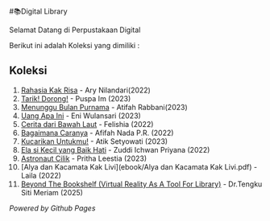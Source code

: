 #📚Digital Library

Selamat Datang di Perpustakaan Digital

Berikut ini adalah Koleksi yang dimiliki :

## Koleksi
1. [Rahasia Kak Risa](ebook/klZzPVHYZPXpjYYyrYBxx6o86iJ9ElvBKgyeDfXw_11zon.pdf) - Ary Nilandari(2022)
2. [Tarik! Dorong!](ebook/Tarik!Dorong!.pdf) - Puspa Im (2023)
3. [Menunggu Bulan Purnama](ebook/MenungguBulanPurnama.pdf) - Atifah Rabbani(2023)
4. [Uang Apa Ini](ebook/UangApaIni.pdf) - Eni Wulansari (2023)
5. [Cerita dari Bawah Laut](ebook/CeritadariBawahLaut.pdf) - Felishia (2022)
6. [Bagaimana Caranya](ebook/BagaimanaCaranya.pdf) - Afifah Nada P.R. (2022)
7. [Kucarikan Untukmu!](ebook/KucarikanUntukmu!.pdf) - Atik Setyowati (2023)
8. [Ela si Kecil yang Baik Hati](ebook/ElasiKecilyangBaikHati.pdf) - Zuddi Ichwan Priyana (2022)
9. [Astronaut Cilik](ebook/AstronautCilik.pdf) - Pritha Leestia (2023)
10. [Alya dan Kacamata Kak Livi](ebook/Alya dan Kacamata Kak Livi.pdf) - Laila (2022)
11. [Beyond The Bookshelf (Virtual Reality As A Tool For Library)](ebook/BeyondThBookshelf(VirtualRealityAsAToolForLibrary).pdf) - Dr.Tengku Siti Meriam (2025)

*Powered by Github Pages*
